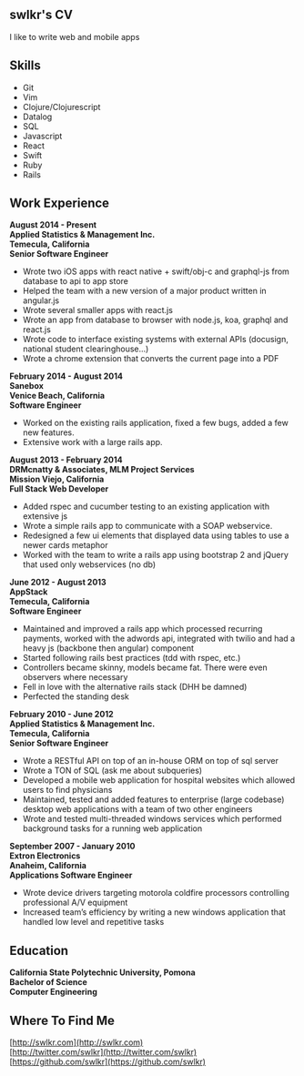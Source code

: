 swlkr's CV
---------------
I like to write web and mobile apps

Skills
------------
- Git
- Vim
- Clojure/Clojurescript
- Datalog
- SQL
- Javascript
- React
- Swift
- Ruby
- Rails

Work Experience
--------------
**August 2014 - Present
<br/>
Applied Statistics & Management Inc.
<br/>
Temecula, California
<br/>
Senior Software Engineer**

- Wrote two iOS apps with react native + swift/obj-c and graphql-js from database to api to app store
- Helped the team with a new version of a major product written in angular.js
- Wrote several smaller apps with react.js
- Wrote an app from database to browser with node.js, koa, graphql and react.js
- Wrote code to interface existing systems with external APIs (docusign, national student clearinghouse...)
- Wrote a chrome extension that converts the current page into a PDF

**February 2014 - August 2014
<br/>
Sanebox
<br/>
Venice Beach, California
<br/>
Software Engineer**

- Worked on the existing rails application, fixed a few bugs, added a few new features.
- Extensive work with a large rails app.

**August 2013 - February 2014
<br/>
DRMcnatty & Associates, MLM Project Services
<br/>
Mission Viejo, California
<br/>
Full Stack Web Developer**

- Added rspec and cucumber testing to an existing application with extensive js
- Wrote a simple rails app to communicate with a SOAP webservice.
- Redesigned a few ui elements that displayed data using tables to use a newer cards metaphor
- Worked with the team to write a rails app using bootstrap 2 and jQuery that used only webservices (no db)

**June 2012 - August 2013<br/>
AppStack<br/>
Temecula, California<br/>
Software Engineer**

- Maintained and improved a rails app which processed recurring payments, worked with the adwords api, integrated with twilio and had a heavy js (backbone then angular) component
- Started following rails best practices (tdd with rspec, etc.)
- Controllers became skinny, models became fat. There were even observers where necessary
- Fell in love with the alternative rails stack (DHH be damned)
- Perfected the standing desk

**February 2010 - June 2012
<br/>
Applied Statistics & Management Inc.
<br/>
Temecula, California
<br/>
Senior Software Engineer**

- Wrote a RESTful API on top of an in-house ORM on top of sql server
- Wrote a TON of SQL (ask me about subqueries)
- Developed a mobile web application for hospital websites which allowed users to find physicians
- Maintained, tested and added features to enterprise (large codebase) desktop web applications with a team of two other engineers
- Wrote and tested multi-threaded windows services which performed background tasks for a running web application

**September 2007 - January 2010
<br/>
Extron Electronics
<br/>
Anaheim, California
<br/>
Applications Software Engineer**

- Wrote device drivers targeting motorola coldfire processors controlling professional A/V equipment
- Increased team’s efficiency by writing a new windows application that handled low level and repetitive tasks

Education
----

**California State Polytechnic University, Pomona
<br />
Bachelor of Science 
<br />
Computer Engineering**

Where To Find Me
---------

[http://swlkr.com](http://swlkr.com)
<br/>
[http://twitter.com/swlkr](http://twitter.com/swlkr)
<br/>
[https://github.com/swlkr](https://github.com/swlkr)
<br/>
